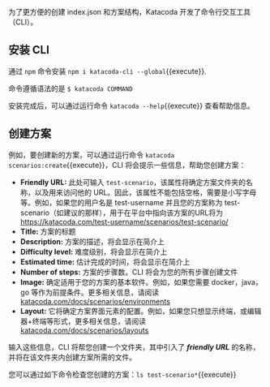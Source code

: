 为了更方便的创建 index.json 和方案结构，Katacoda 开发了命令行交互工具（CLI）。

## 安装 CLI

通过 `npm` 命令安装 `npm i katacoda-cli --global`{{execute}}.

命令遵循语法的是 `$ katacoda COMMAND`

安装完成后，可以通过运行命令 `katacoda --help`{{execute}} 查看帮助信息。

## 创建方案

例如，要创建新的方案，可以通过运行命令 `katacoda scenarios:create`{{execute}}，CLI 将会提示一些信息，帮助您创建方案：
- **Friendly URL:** 此处可输入 `test-scenario`，该属性将确定方案文件夹的名称，以及用来访问他的 URL。因此，该属性不能包括空格，需要是小写字母等。例如，如果您的用户名是 test-username 并且您的方案称为 test-scenario（如建议的那样），用于在平台中指向该方案的URL将为 https://katacoda.com/test-username/scenarios/test-scenario/
- **Title:** 方案的标题
- **Description:** 方案的描述，将会显示在简介上
- **Difficulty level:** 难度级别，将会显示在简介上
- **Estimated time:** 估计完成的时间，将会显示在简介上
- **Number of steps:** 方案的步骤数。CLI 将会为您的所有步骤创建文件
- **Image:** 确定适用于您的方案的基本软件。例如，如果您需要 docker，java，go 等作为前提条件。更多相关信息，请阅读 [katacoda.com/docs/scenarios/environments](https://katacoda.com/docs/scenarios/environments)
- **Layout:** 它将确定方案界面元素的配置。例如，如果您只想显示终端，或编辑器+终端等形式，更多相关信息，请阅读[katacoda.com/docs/scenarios/layouts](https://katacoda.com/docs/scenarios/layouts)

输入这些信息，CLI 将帮您创建一个文件夹，其中引入了 ***friendly URL*** 的名称，并将在该文件夹内创建方案所需的文件。

您可以通过如下命令检查您创建的方案：`ls test-scenario*`{{execute}}

